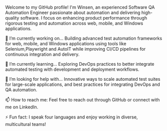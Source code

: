 Welcome to my GitHub profile! I'm Winsen, an experienced Software QA Automation Engineer passionate about automation and delivering high-quality software. I focus on enhancing product performance through rigorous testing and automation across web, mobile, and Windows applications.   

🔭 I’m currently working on...
Building advanced test automation frameworks for web, mobile, and Windows applications using tools like Selenium,Playwright and AutoIT while improving CI/CD pipelines for continuous integration and delivery.      

🌱 I’m currently learning...
Exploring DevOps practices to better integrate automated testing with development and deployment workflows.    
 
🤔 I’m looking for help with... 
Innovative ways to scale automated test suites for large-scale applications, and best practices for integrating DevOps and QA automation.     

📫 How to reach me:
Feel free to reach out through GitHub or connect with me on LinkedIn. 

⚡ Fun fact: 
I speak four languages and enjoy working in diverse, multicultural teams!   
    





